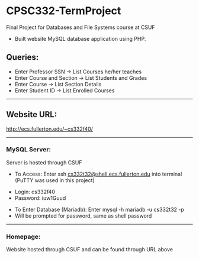 # CPSC332-TermProject
Final Project for Databases and File Systems course at CSUF
- Built website MySQL database application using PHP. 

## Queries:
* Enter Professor SSN       -> List Courses he/her teaches
* Enter Course and Section  -> List Students and Grades
* Enter Course              -> List Section Details
* Enter Student ID          -> List Enrolled Courses

______________________________________________________________________________________________________________________
## Website URL:
http://ecs.fullerton.edu/~cs332f40/

______________________________________________________________________________________________________________________
### MySQL Server:
Server is hosted through CSUF
  - To Access: Enter ssh cs332t32@shell.ecs.fullerton.edu into terminal (PuTTY was used in this project) 
  * Login: cs332f40
  * Password: iuw1Guud
  - To Enter Database (Mariadb): Enter mysql -h mariadb -u cs332t32 -p
  - Will be prompted for password, same as shell password
  
______________________________________________________________________________________________________________________
### Homepage:
Website hosted through CSUF and can be found through URL above
